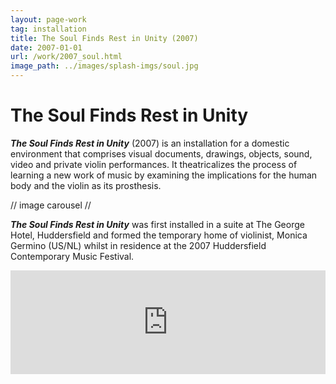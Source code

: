 ```yaml
---
layout: page-work
tag: installation
title: The Soul Finds Rest in Unity (2007)
date: 2007-01-01
url: /work/2007_soul.html
image_path: ../images/splash-imgs/soul.jpg
---
```

# The Soul Finds Rest in Unity

_**The Soul Finds Rest in Unity**_ (2007) is an installation for a domestic environment that comprises visual documents, drawings, objects, sound, video and private violin performances. It theatricalizes the process of learning a new work of music by examining the implications for the human body and the violin as its prosthesis.

// image carousel //

_**The Soul Finds Rest in Unity**_ was first installed in a suite at The George Hotel, Huddersfield and formed the temporary home of violinist, Monica Germino (US/NL) whilst in residence at the 2007 Huddersfield Contemporary Music Festival.

<iframe width="100%" height="166" scrolling="no" frameborder="no" allow="autoplay" src="https://w.soundcloud.com/player/?url=https%3A//api.soundcloud.com/tracks/248190792&color=%23ff5500&auto_play=false&hide_related=false&show_comments=true&show_user=true&show_reposts=false&show_teaser=true"></iframe>

